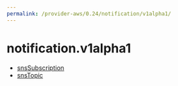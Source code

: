 ```yaml
---
permalink: /provider-aws/0.24/notification/v1alpha1/
---
```


# notification.v1alpha1



* [snsSubscription](snsSubscription.md)
* [snsTopic](snsTopic.md)